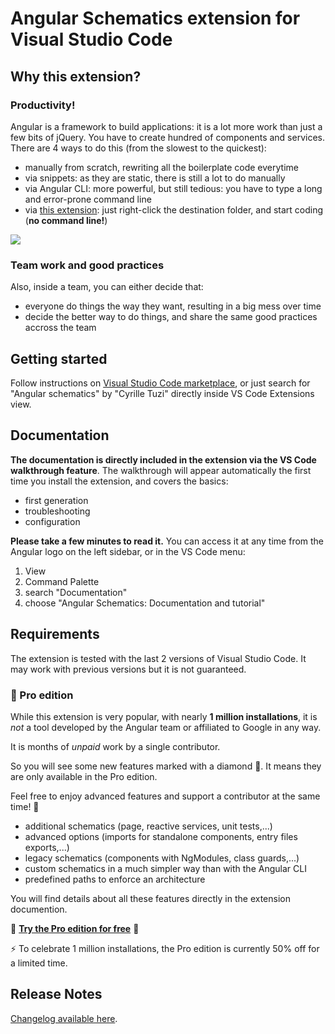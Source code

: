 # Angular Schematics extension for Visual Studio Code

## Why this extension?

### Productivity!

Angular is a framework to build applications: it is a lot more work than just a few bits of jQuery. You have to create hundred of components and services. There are 4 ways to do this (from the slowest to the quickest):
- manually from scratch, rewriting all the boilerplate code everytime
- via snippets: as they are static, there is still a lot to do manually
- via Angular CLI: more powerful, but still tedious: you have to type a long and error-prone command line
- via [this extension](https://marketplace.visualstudio.com/items?itemName=cyrilletuzi.angular-schematics): just right-click the destination folder, and start coding (**no command line!**)

![](https://github.com/cyrilletuzi/vscode-angular-schematics/raw/main/angular-schematics-demo-20191025.gif)

### Team work and good practices

Also, inside a team, you can either decide that:
- everyone do things the way they want, resulting in a big mess over time
- decide the better way to do things, and share the same good practices accross the team

## Getting started

Follow instructions on [Visual Studio Code marketplace](https://marketplace.visualstudio.com/items?itemName=cyrilletuzi.angular-schematics), or just search for "Angular schematics" by "Cyrille Tuzi" directly inside VS Code Extensions view.

## Documentation

**The documentation is directly included in the extension via the VS Code walkthrough feature**. The walkthrough will appear automatically the first time you install the extension, and covers the basics:
- first generation
- troubleshooting
- configuration

**Please take a few minutes to read it.** You can access it at any time from the Angular logo on the left sidebar, or in the VS Code menu:
1. View
2. Command Palette
3. search "Documentation"
4. choose "Angular Schematics: Documentation and tutorial"

## Requirements

The extension is tested with the last 2 versions of Visual Studio Code. It may work with previous versions but it is not guaranteed.

### 💎 Pro edition

While this extension is very popular, with nearly **1 million installations**, it is *not* a tool developed by the Angular team or affiliated to Google in any way.

It is months of *unpaid* work by a single contributor.

So you will see some new features marked with a diamond 💎. It means they are only available in the Pro edition.

Feel free to enjoy advanced features and support a contributor at the same time! 💖

- additional schematics (page, reactive services, unit tests,...)
- advanced options (imports for standalone components, entry files exports,...)
- legacy schematics (components with NgModules, class guards,...)
- custom schematics in a much simpler way than with the Angular CLI
- predefined paths to enforce an architecture

You will find details about all these features directly in the extension documention.

💎 **[Try the Pro edition for free](https://cyrilletuzi.gumroad.com/l/schematicspro/1million)** 💎

⚡️ To celebrate 1 million installations, the Pro edition is currently 50% off for a limited time.

## Release Notes

[Changelog available here](https://github.com/cyrilletuzi/vscode-angular-schematics/blob/main/CHANGELOG.md).
